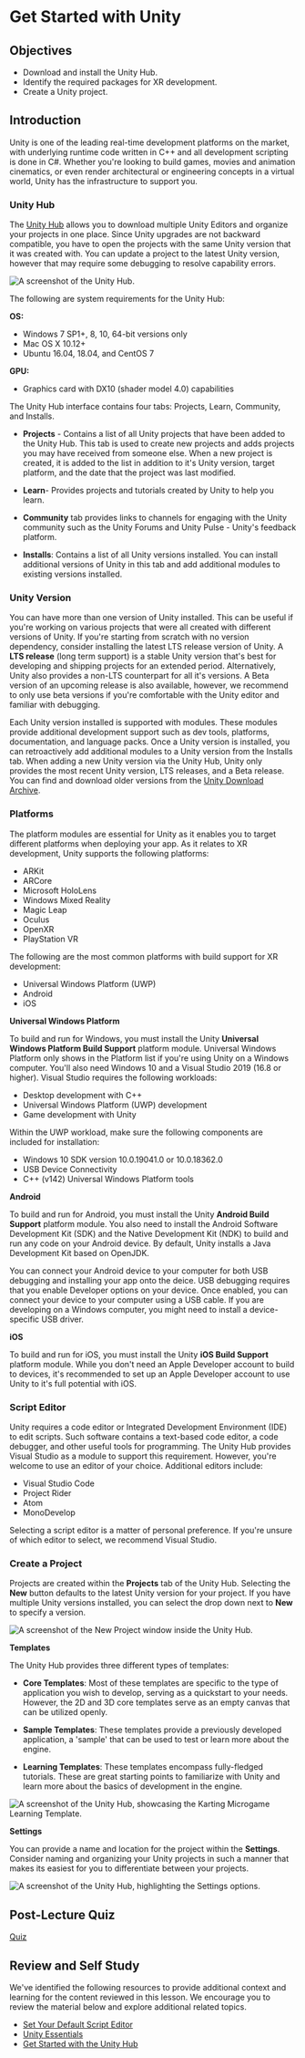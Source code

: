 # Get Started with Unity

## Objectives

- Download and install the Unity Hub.
- Identify the required packages for XR development.
- Create a Unity project.

## Introduction

Unity is one of the leading real-time development platforms on the market, with underlying runtime code written in C++ and all development scripting is done in C#. Whether you're looking to build games, movies and animation cinematics, or even render architectural or engineering concepts in a virtual world, Unity has the infrastructure to support you.

### Unity Hub

The [Unity Hub](https://unity.com/unity-hub) allows you to download multiple Unity Editors and organize your projects in one place. Since Unity upgrades are not backward compatible, you have to open the projects with the same Unity version that it was created with. You can update a project to the latest Unity version, however that may require some debugging to resolve capability errors.

![A screenshot of the Unity Hub.](../../images/unity-hub.png)

The following are system requirements for the Unity Hub:

**OS:**

- Windows 7 SP1+, 8, 10, 64-bit versions only
- Mac OS X 10.12+
- Ubuntu 16.04, 18.04, and CentOS 7

**GPU:**

- Graphics card with DX10 (shader model 4.0) capabilities

The Unity Hub interface contains four tabs: Projects, Learn, Community, and Installs. 

- **Projects** - Contains a list of all Unity projects that have been added to the Unity Hub. This tab is used to create new projects and adds projects you may have received from someone else. When a new project is created, it is added to the list in addition to it's Unity version, target platform, and the date that the project was last modified.

- **Learn**- Provides projects and tutorials created by Unity to help you learn.
- **Community** tab provides links to channels for engaging with the Unity community such as the Unity Forums and Unity Pulse - Unity's feedback platform.
- **Installs**: Contains a list of all Unity versions installed. You can install additional versions of Unity in this tab and add additional modules to existing versions installed.

### Unity Version

You can have more than one version of Unity installed. This can be useful if you're working on various projects that were all created with different versions of Unity. If you're starting from scratch with no version dependency, consider installing the latest LTS release version of Unity. A **LTS release** (long term support)  is a stable Unity version that's best for developing and shipping projects for an extended period. Alternatively, Unity also provides a non-LTS counterpart for all it's versions. A Beta version of an upcoming release is also available, however, we recommend to only use beta versions if you're comfortable with the Unity editor and familiar with debugging.

Each Unity version installed is supported with modules. These modules provide additional development support such as dev tools, platforms, documentation, and language packs. Once a Unity version is installed, you can retroactively add additional modules to a Unity version from the Installs tab. When adding a new Unity version via the Unity Hub, Unity only provides the most recent Unity version, LTS releases, and a Beta release. You can find and download older versions from the [Unity Download Archive](https://unity3d.com/get-unity/download/archive).

### Platforms

The platform modules are essential for Unity as it enables you to target different platforms when deploying your app. As it relates to XR development, Unity supports the following platforms:

- ARKit
- ARCore
- Microsoft HoloLens
- Windows Mixed Reality
- Magic Leap
- Oculus
- OpenXR
- PlayStation VR

The following are the most common platforms with build support for XR development:

- Universal Windows Platform (UWP)
- Android
- iOS

**Universal Windows Platform**

To build and run for Windows, you must install the Unity **Universal Windows Platform Build Support** platform module. Universal Windows Platform only shows in the Platform list if you're using Unity on a Windows computer. You'll also need Windows 10 and a Visual Studio 2019 (16.8 or higher). Visual Studio requires the following workloads:

- Desktop development with C++
- Universal Windows Platform (UWP) development
- Game development with Unity

Within the UWP workload, make sure the following components are included for installation:

- Windows 10 SDK version 10.0.19041.0 or 10.0.18362.0
- USB Device Connectivity
- C++ (v142) Universal Windows Platform tools

**Android**

To build and run for Android, you must install the Unity **Android Build Support** platform module. You also need to install the Android Software Development Kit (SDK) and the Native Development Kit (NDK) to build and run any code on your Android device. By default, Unity installs a Java Development Kit based on OpenJDK.

You can connect your Android device to your computer for both USB debugging and installing your app onto the deice. USB debugging requires that you enable Developer options on your device. Once enabled, you can connect your device to your computer using a USB cable. If you are developing on a Windows computer, you might need to install a device-specific USB driver.

**iOS**

To build and run for iOS, you must install the Unity **iOS Build Support** platform module. While you don't need an Apple Developer account to build to devices, it's recommended to set up an Apple Developer account to use Unity to it's full potential with iOS.

### Script Editor

Unity requires a code editor or Integrated Development Environment (IDE) to edit scripts. Such software contains a text-based code editor, a code debugger, and other useful tools for programming. The Unity Hub provides Visual Studio as a module to support this requirement. However, you're welcome to use an editor of your choice. Additional editors include:

- Visual Studio Code
- Project Rider
- Atom
- MonoDevelop

Selecting a script editor is a matter of personal preference. If you're unsure of which editor to select, we recommend Visual Studio.

### Create a Project

Projects are created within the **Projects** tab of the Unity Hub. Selecting the **New** button defaults to the latest Unity version for your project. If you have multiple Unity versions installed, you can select the drop down next to **New** to specify a version.

![A screenshot of the New Project window inside the Unity Hub.](../../images/unity-new-project.png)

**Templates**

The Unity Hub provides three different types of templates:

- **Core Templates**: Most of these templates are specific to the type of application you wish to develop, serving as a quickstart to your needs. However, the 2D and 3D core templates serve as an empty canvas that can be utilized openly.

- **Sample Templates**: These templates provide a previously developed application, a 'sample' that can be used to test or learn more about the engine.

- **Learning Templates**: These templates encompass fully-fledged tutorials. These are great starting points to familiarize with Unity and learn more about the basics of development in the engine.

![A screenshot of the Unity Hub, showcasing the Karting Microgame Learning Template.](../../images/learning-template.png)

**Settings**

You can provide a name and location for the project within the **Settings**. Consider naming and organizing your Unity projects in such a manner that makes its easiest for you to differentiate between your projects.

![A screenshot of the Unity Hub, highlighting the Settings options.](../../images/new-project-settings.png)

## Post-Lecture Quiz

[Quiz](https://ashy-plant-023e6671e.1.azurestaticapps.net/quiz/16)

## Review and Self Study

We've identified the following resources to provide additional context and learning for the content reviewed in this lesson. We encourage you to review the material below and explore additional related topics.

- [Set Your Default Script Editor](https://learn.unity.com/tutorial/set-your-default-script-editor-ide#612f3e91edbc2a1b4b4418ee)
- [Unity Essentials](https://learn.unity.com/pathway/unity-essentials)
- [Get Started with the Unity Hub](https://docs.unity3d.com/hub/manual/index.html)
